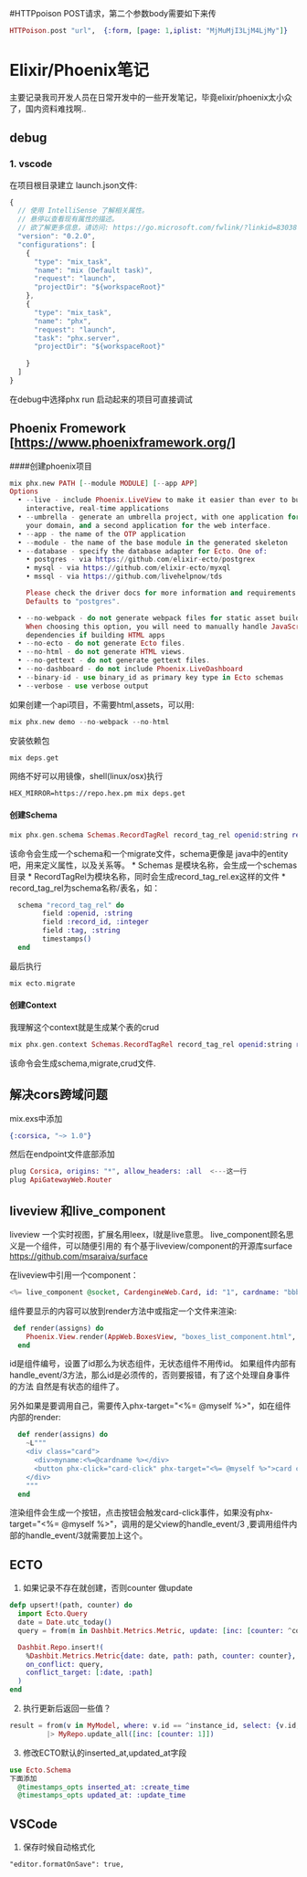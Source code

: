 
#HTTPpoison
POST请求，第二个参数body需要如下来传
```elixir
HTTPoison.post "url",  {:form, [page: 1,iplist: "MjMuMjI3LjM4LjMy"]}
```

# Elixir/Phoenix笔记
主要记录我司开发人员在日常开发中的一些开发笔记，毕竟elixir/phoenix太小众了，国内资料难找啊..

## debug
### 1. vscode
在项目根目录建立 launch.json文件:
```js
{
  // 使用 IntelliSense 了解相关属性。 
  // 悬停以查看现有属性的描述。
  // 欲了解更多信息，请访问: https://go.microsoft.com/fwlink/?linkid=830387
  "version": "0.2.0",
  "configurations": [
    {
      "type": "mix_task",
      "name": "mix (Default task)",
      "request": "launch",
      "projectDir": "${workspaceRoot}"
    },
    {
      "type": "mix_task",
      "name": "phx",
      "request": "launch",
      "task": "phx.server",
      "projectDir": "${workspaceRoot}"
     
    }
  ]
}
```
在debug中选择phx run 启动起来的项目可直接调试
## Phoenix Fromework [https://www.phoenixframework.org/]
####创建phoenix项目
```elixir
mix phx.new PATH [--module MODULE] [--app APP]
Options
  • --live - include Phoenix.LiveView to make it easier than ever to build
    interactive, real-time applications
  • --umbrella - generate an umbrella project, with one application for
    your domain, and a second application for the web interface.
  • --app - the name of the OTP application
  • --module - the name of the base module in the generated skeleton
  • --database - specify the database adapter for Ecto. One of:
    • postgres - via https://github.com/elixir-ecto/postgrex
    • mysql - via https://github.com/elixir-ecto/myxql
    • mssql - via https://github.com/livehelpnow/tds

    Please check the driver docs for more information and requirements.
    Defaults to "postgres".

  • --no-webpack - do not generate webpack files for static asset building.
    When choosing this option, you will need to manually handle JavaScript
    dependencies if building HTML apps
  • --no-ecto - do not generate Ecto files.
  • --no-html - do not generate HTML views.
  • --no-gettext - do not generate gettext files.
  • --no-dashboard - do not include Phoenix.LiveDashboard
  • --binary-id - use binary_id as primary key type in Ecto schemas
  • --verbose - use verbose output
```
如果创建一个api项目，不需要html,assets，可以用:
```elixir
mix phx.new demo --no-webpack --no-html
```

安装依赖包
```elixir
mix deps.get
```
网络不好可以用镜像，shell(linux/osx)执行
```
HEX_MIRROR=https://repo.hex.pm mix deps.get
```
#### 创建Schema
```elixir
mix phx.gen.schema Schemas.RecordTagRel record_tag_rel openid:string record_id:integer tag_id:integer
```

该命令会生成一个schema和一个migrate文件，schema更像是 java中的entity吧，用来定义属性，以及关系等。
    * Schemas 是模块名称，会生成一个schemas目录
    * RecordTagRel为模块名称，同时会生成record_tag_rel.ex这样的文件
    * record_tag_rel为schema名称/表名，如：
  ```elixir
    schema "record_tag_rel" do
          field :openid, :string
          field :record_id, :integer
          field :tag, :string
          timestamps()
    end
  ```
最后执行
```elixir
mix ecto.migrate
```

#### 创建Context
我理解这个context就是生成某个表的crud
```elixir
mix phx.gen.context Schemas.RecordTagRel record_tag_rel openid:string record_id:integer tag_id:integer
```

该命令会生成schema,migrate,crud文件.

## 解决cors跨域问题
mix.exs中添加
```elixir
{:corsica, "~> 1.0"}
```
然后在endpoint文件底部添加
```elixir
plug Corsica, origins: "*", allow_headers: :all  <---这一行
plug ApiGatewayWeb.Router
```


## liveview 和live_component
liveview 一个实时视图，扩展名用leex，l就是live意思。
live_component顾名思义是一个组件，可以随便引用的
有个基于liveview/component的开源库surface
https://github.com/msaraiva/surface

在liveview中引用一个component：
```elixir
<%= live_component @socket, CardengineWeb.Card, id: "1", cardname: "bbbb"%>
```
组件要显示的内容可以放到render方法中或指定一个文件来渲染:
```elixir
 def render(assigns) do
    Phoenix.View.render(AppWeb.BoxesView, "boxes_list_component.html", assigns)
  end
  ```
id是组件编号，设置了id那么为状态组件，无状态组件不用传id。
如果组件内部有handle_event/3方法，那么id是必须传的，否则要报错，有了这个处理自身事件的方法
自然是有状态的组件了。

另外如果是要调用自己，需要传入phx-target="<%= @myself %>"，如在组件内部的render:
```elixir
  def render(assigns) do
    ~L"""
    <div class="card">
      <div>myname:<%=@cardname %></div>
      <button phx-click="card-click" phx-target="<%= @myself %>">card click</button>
    </div>
    """
  end
  ```
  渲染组件会生成一个按钮，点击按钮会触发card-click事件，如果没有phx-target="<%= @myself %>"，调用的是父view的handle_event/3 ,要调用组件内部的handle_event/3就需要加上这个。

## ECTO

1. 如果记录不存在就创建，否则counter 做update
```elixir
defp upsert!(path, counter) do
  import Ecto.Query
  date = Date.utc_today()
  query = from(m in Dashbit.Metrics.Metric, update: [inc: [counter: ^counter]])

  Dashbit.Repo.insert!(
    %Dashbit.Metrics.Metric{date: date, path: path, counter: counter},
    on_conflict: query,
    conflict_target: [:date, :path]
  )
end
```

2. 执行更新后返回一些值？
```elixir
result = from(v in MyModel, where: v.id == ^instance_id, select: {v.id, v.counter})
         |> MyRepo.update_all([inc: [counter: 1]])

```

3. 修改ECTO默认的inserted_at,updated_at字段
```elixir
use Ecto.Schema
下面添加
  @timestamps_opts inserted_at: :create_time
  @timestamps_opts updated_at: :update_time
  ```


## VSCode
1. 保存时候自动格式化
```vscode
"editor.formatOnSave": true,
```